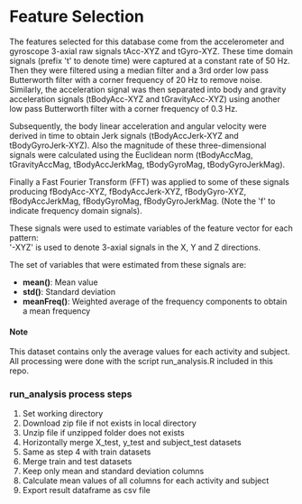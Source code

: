 Feature Selection 
=================

The features selected for this database come from the accelerometer and gyroscope 3-axial raw signals tAcc-XYZ and tGyro-XYZ. These time domain signals (prefix 't' to denote time) were captured at a constant rate of 50 Hz. Then they were filtered using a median filter and a 3rd order low pass Butterworth filter with a corner frequency of 20 Hz to remove noise. Similarly, the acceleration signal was then separated into body and gravity acceleration signals (tBodyAcc-XYZ and tGravityAcc-XYZ) using another low pass Butterworth filter with a corner frequency of 0.3 Hz. 

Subsequently, the body linear acceleration and angular velocity were derived in time to obtain Jerk signals (tBodyAccJerk-XYZ and tBodyGyroJerk-XYZ). Also the magnitude of these three-dimensional signals were calculated using the Euclidean norm (tBodyAccMag, tGravityAccMag, tBodyAccJerkMag, tBodyGyroMag, tBodyGyroJerkMag). 

Finally a Fast Fourier Transform (FFT) was applied to some of these signals producing fBodyAcc-XYZ, fBodyAccJerk-XYZ, fBodyGyro-XYZ, fBodyAccJerkMag, fBodyGyroMag, fBodyGyroJerkMag. (Note the 'f' to indicate frequency domain signals).

These signals were used to estimate variables of the feature vector for each pattern:  
'-XYZ' is used to denote 3-axial signals in the X, Y and Z directions.

The set of variables that were estimated from these signals are: 

* __mean()__: Mean value
* __std()__: Standard deviation
* __meanFreq()__: Weighted average of the frequency components to obtain a mean frequency

#### Note

This dataset contains only the average values for each activity and subject.
All processing were done with the script run_analysis.R included in this repo.

### run_analysis process steps

1. Set working directory
2. Download zip file if not exists in local directory
3. Unzip file if unzipped folder does not exists
4. Horizontally merge X_test, y_test and subject_test datasets
5. Same as step 4 with train datasets
6. Merge train and test datasets
7. Keep only mean and standard deviation columns
8. Calculate mean values of all columns for each activity and subject
9. Export result dataframe as csv file